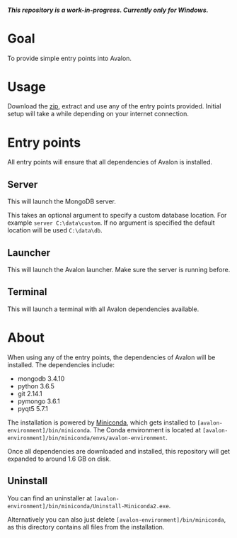 ##### This repository is a work-in-progress. Currently only for Windows.

# Goal

To provide simple entry points into Avalon.

# Usage

Download the [zip](https://github.com/tokejepsen/avalon-environment/archive/master.zip), extract and use any of the entry points provided. Initial setup will take a while depending on your internet connection.

# Entry points

All entry points will ensure that all dependencies of Avalon is installed.

## Server

This will launch the MongoDB server.

This takes an optional argument to specify a custom database location. For example ```server C:\data\custom```. If no argument is specified the default location will be used ```C:\data\db```.

## Launcher

This will launch the Avalon launcher. Make sure the server is running before.

## Terminal

This will launch a terminal with all Avalon dependencies available.

# About

When using any of the entry points, the dependencies of Avalon will be installed. The dependencies include:

- mongodb 3.4.10
- python 3.6.5
- git 2.14.1
- pymongo 3.6.1
- pyqt5 5.7.1

The installation is powered by [Miniconda](https://conda.io/miniconda.html), which gets installed to ```[avalon-environment]/bin/miniconda```. The Conda environment is located at ```[avalon-environment]/bin/miniconda/envs/avalon-environment```.

Once all dependencies are downloaded and installed, this repository will get expanded to around 1.6 GB on disk.

## Uninstall

You can find an uninstaller at ```[avalon-environment]/bin/miniconda/Uninstall-Miniconda2.exe```.

Alternatively you can also just delete ```[avalon-environment]/bin/miniconda```, as this directory contains all files from the installation.
